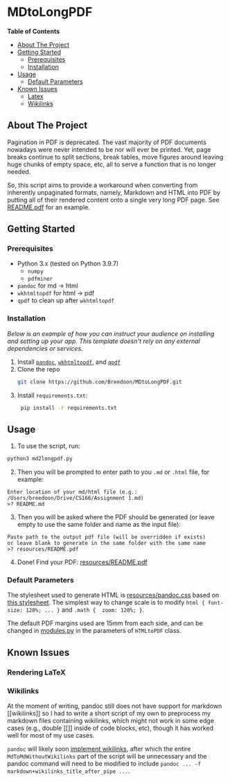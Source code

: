 # MDtoLongPDF

**Table of Contents**

- [About The Project](#about-the-project)
- [Getting Started](#getting-started)
	- [Prerequisites](#prerequisites)
	- [Installation](#installation)
- [Usage](#usage)
    -  [Default Parameters](#default-parameters)
- [Known Issues](#known-issues)
	- [Latex](#latex)
	- [Wikilinks](#wikilinks)

## About The Project  

Pagination in PDF is deprecated. The vast majority of PDF documents nowadays were never intended to be nor will ever be printed. Yet, page breaks continue to split sections, break tables, move figures around leaving huge chunks of empty space, etc, all to serve a function that is no longer needed. 

So, this script aims to provide a workaround when converting from inherently unpaginated formats, namely, Markdown and HTML into PDF by putting all of their rendered content onto a single very long PDF page. See [README.pdf](resources/README.pdf) for an example.

## Getting Started  
  
### Prerequisites  
  
* Python 3.x (tested on Python 3.9.7)
    * `numpy`
    * `pdfminer`
* `pandoc` for md -> html
* `wkhtmltopdf` for html -> pdf
* `qpdf` to clean up after `wkhtmltopdf`
  
### Installation  
  
_Below is an example of how you can instruct your audience on installing and setting up your app. This template doesn't rely on any external dependencies or services._  
  
1. Install [`pandoc`](https://pandoc.org/installing.html), [`wkhtmltopdf`](https://wkhtmltopdf.org/downloads.html), and [`qpdf`](https://formulae.brew.sh/formula/qpdf)
2. Clone the repo  
    ```sh  
    git clone https://github.com/Breedoon/MDtoLongPDF.git
    ```  
3. Install `requirements.txt`:
   ```sh  
    pip install -r requirements.txt
   ```  

## Usage  
  
1. To use the script, run:

```sh
python3 md2longpdf.py
```

2. Then you will be prompted to enter path to you `.md` or `.html` file, for example:

```
Enter location of your md/html file (e.g.: /Users/breedoon/Drive/CS166/Assignment 1.md)
>? README.md
```

3. Then you will be asked where the PDF should be generated (or leave empty to use the same folder and name as the input file):

```
Paste path to the output pdf file (will be overridden if exists)
or leave blank to generate in the same folder with the same name
>? resources/README.pdf
```
4. Done! Find your PDF: [resources/README.pdf](resources/README.pdf)

### Default Parameters

The stylesheet used to generate HTML is [resources/pandoc.css](resources/pandoc.css) based on [this stylesheet](https://gist.github.com/killercup/5917178). The simplest way to change scale is to modify `html { font-size: 120%; ... }` and `.math {  zoom: 120%; }`.

The default PDF margins used are 15mm from each side, and can be changed in [modules.py](modules.py) in the parameters of `HTMLtoPDF` class.

## Known Issues

### Rendering LaTeX

### Wikilinks

At the moment of writing, pandoc still does not have support for markdown \[\[wikilinks\]\] so I had to write a short script of my own to preprocess my markdown files containing wikilinks, which might not work in some edge cases (e.g., double \[\[\]\] inside of code blocks, etc), though it has worked well for most of my use cases. 

`pandoc`  will likely soon [implement wikilinks](https://github.com/jgm/pandoc/issues/2923), after which the entire `MdToMdWithoutWikilinks` part of the script will be unnecessary and the pandoc command will need to be modified to include `pandoc ... -f markdown+wikilinks_title_after_pipe ...`.
